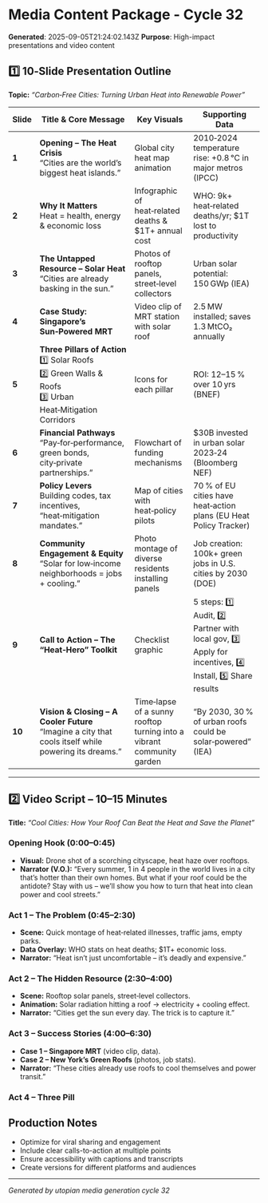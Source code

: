 # Media Content Package - Cycle 32

**Generated**: 2025-09-05T21:24:02.143Z
**Purpose**: High-impact presentations and video content

## 1️⃣ 10‑Slide Presentation Outline  
**Topic:** *“Carbon‑Free Cities: Turning Urban Heat into Renewable Power”*  

| Slide | Title & Core Message | Key Visuals | Supporting Data |
|-------|----------------------|-------------|-----------------|
| **1** | **Opening – The Heat Crisis**<br>“Cities are the world’s biggest heat islands.” | Global city heat map animation | 2010‑2024 temperature rise: +0.8 °C in major metros (IPCC) |
| **2** | **Why It Matters**<br>Heat = health, energy & economic loss | Infographic of heat‑related deaths & $1T+ annual cost | WHO: 9k+ heat‑related deaths/yr; $1T lost to productivity |
| **3** | **The Untapped Resource – Solar Heat**<br>“Cities are already basking in the sun.” | Photos of rooftop panels, street‑level collectors | Urban solar potential: 150 GWp (IEA) |
| **4** | **Case Study: Singapore’s Sun‑Powered MRT** | Video clip of MRT station with solar roof | 2.5 MW installed; saves 1.3 MtCO₂ annually |
| **5** | **Three Pillars of Action**<br>1️⃣ Solar Roofs<br>2️⃣ Green Walls & Roofs<br>3️⃣ Urban Heat‑Mitigation Corridors | Icons for each pillar | ROI: 12–15 % over 10 yrs (BNEF) |
| **6** | **Financial Pathways**<br>“Pay‑for‑performance, green bonds, city‑private partnerships.” | Flowchart of funding mechanisms | $30B invested in urban solar 2023‑24 (Bloomberg NEF) |
| **7** | **Policy Levers**<br>Building codes, tax incentives, “heat‑mitigation mandates.” | Map of cities with heat‑policy pilots | 70 % of EU cities have heat‑action plans (EU Heat Policy Tracker) |
| **8** | **Community Engagement & Equity**<br>“Solar for low‑income neighborhoods = jobs + cooling.” | Photo montage of diverse residents installing panels | Job creation: 100k+ green jobs in U.S. cities by 2030 (DOE) |
| **9** | **Call to Action – The “Heat‑Hero” Toolkit** | Checklist graphic | 5 steps: 1️⃣ Audit, 2️⃣ Partner with local gov, 3️⃣ Apply for incentives, 4️⃣ Install, 5️⃣ Share results |
| **10** | **Vision & Closing – A Cooler Future**<br>“Imagine a city that cools itself while powering its dreams.” | Time‑lapse of a sunny rooftop turning into a vibrant community garden | “By 2030, 30 % of urban roofs could be solar‑powered” (IEA) |

---

## 2️⃣ Video Script – 10–15 Minutes  
**Title:** *“Cool Cities: How Your Roof Can Beat the Heat and Save the Planet”*  

### Opening Hook (0:00–0:45)
- **Visual:** Drone shot of a scorching cityscape, heat haze over rooftops.  
- **Narrator (V.O.):** “Every summer, 1 in 4 people in the world lives in a city that’s hotter than their own homes. But what if your roof could be the antidote? Stay with us – we’ll show you how to turn that heat into clean power and cool streets.”

### Act 1 – The Problem (0:45–2:30)
- **Scene:** Quick montage of heat‑related illnesses, traffic jams, empty parks.  
- **Data Overlay:** WHO stats on heat deaths; $1T+ economic loss.  
- **Narrator:** “Heat isn’t just uncomfortable – it’s deadly and expensive.”

### Act 2 – The Hidden Resource (2:30–4:00)
- **Scene:** Rooftop solar panels, street‑level collectors.  
- **Animation:** Solar radiation hitting a roof → electricity + cooling effect.  
- **Narrator:** “Cities get the sun every day. The trick is to capture it.”

### Act 3 – Success Stories (4:00–6:30)
- **Case 1 – Singapore MRT** (video clip, data).  
- **Case 2 – New York’s Green Roofs** (photos, job stats).  
- **Narrator:** “These cities already use roofs to cool themselves and power transit.”

### Act 4 – Three Pill

## Production Notes
- Optimize for viral sharing and engagement
- Include clear calls-to-action at multiple points
- Ensure accessibility with captions and transcripts
- Create versions for different platforms and audiences

---
*Generated by utopian media generation cycle 32*
